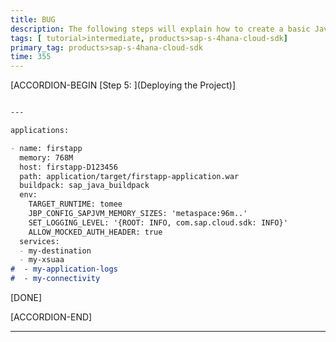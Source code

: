 ```yaml
---
title: BUG
description: The following steps will explain how to create a basic Java project to call OData services using the SAP S/4HANA Cloud SDK on Cloud Foundry.
tags: [ tutorial>intermediate, products>sap-s-4hana-cloud-sdk]
primary_tag: products>sap-s-4hana-cloud-sdk
time: 355
---
```


[ACCORDION-BEGIN [Step 5: ](Deploying the Project)]

```markdown

---

applications:

- name: firstapp
  memory: 768M
  host: firstapp-D123456
  path: application/target/firstapp-application.war
  buildpack: sap_java_buildpack
  env:
    TARGET_RUNTIME: tomee
    JBP_CONFIG_SAPJVM_MEMORY_SIZES: 'metaspace:96m..'
    SET_LOGGING_LEVEL: '{ROOT: INFO, com.sap.cloud.sdk: INFO}'
    ALLOW_MOCKED_AUTH_HEADER: true
  services:
  - my-destination
  - my-xsuaa
#  - my-application-logs
#  - my-connectivity
```

[DONE]

[ACCORDION-END]

---
